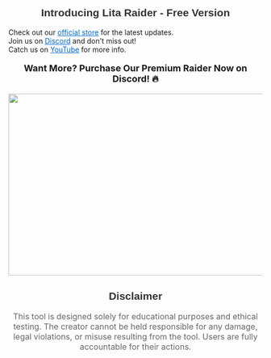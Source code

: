 <h2 align="center" style="font-family: 'Arial', sans-serif; color: #333;">Introducing Lita Raider - Free Version</h2>

<p align="center" style="font-size: 16px;">
  
  Check out our <a href="https://getlita.xyz/" style="color: #0066cc;">official store</a> for the latest updates.  
  Join us on <a href="https://discord.gg/pmrrnXhUQg" style="color: #0066cc;">Discord</a> and don't miss out!  
  Catch us on <a href="https://www.youtube.com/@litaprojects" style="color: #0066cc;">YouTube</a> for more info.
</p>

<p align="center" style="font-size: 18px; font-weight: bold;">
  <strong>Want More? Purchase Our Premium Raider Now on Discord! 🔥</strong>
</p>

<p align="center">
  <img width="640" height="360" src="https://github.com/user-attachments/assets/7d48b905-5efd-498d-97c9-8cd23291ddab">
</p>

<h2 align="center" style="font-family: 'Arial', sans-serif; color: #333;">Disclaimer</h2>
<p style="font-size: 16px; color: #666; text-align: center;">
  This tool is designed solely for educational purposes and ethical testing. The creator cannot be held responsible for any damage, legal violations, or misuse resulting from the tool. Users are fully accountable for their actions.
</p>
